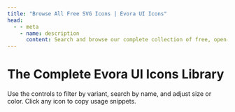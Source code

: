```yaml
---
title: "Browse All Free SVG Icons | Evora UI Icons"
head:
  - - meta
    - name: description
      content: Search and browse our complete collection of free, open‑source SVG icons. Copy as SVG or as a Vue component with one click. Perfect for any web project.
---
```


# The Complete Evora UI Icons Library

Use the controls to filter by variant, search by name, and adjust size or color. Click any icon to copy usage snippets.

<IconAll />
